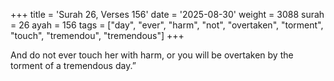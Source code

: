 +++
title = 'Surah 26, Verses 156'
date = '2025-08-30'
weight = 3088
surah = 26
ayah = 156
tags = ["day", "ever", "harm", "not", "overtaken", "torment", "touch", "tremendou", "tremendous"]
+++

And do not ever touch her with harm, or you will be overtaken by the torment of a tremendous day.”
